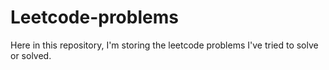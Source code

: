 # Leetcode-problems

Here in this repository, I'm storing the leetcode problems I've tried to solve or solved. 